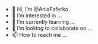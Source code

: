 - 👋 Hi, I’m @AniaFaferko
- 👀 I’m interested in ...
- 🌱 I’m currently learning ...
- 💞️ I’m looking to collaborate on ...
- 📫 How to reach me ...

<!---
AniaFaferko/AniaFaferko is a ✨ special ✨ repository because its `README.md` (this file) appears on your GitHub profile.
You can click the Preview link to take a look at your changes.
--->

